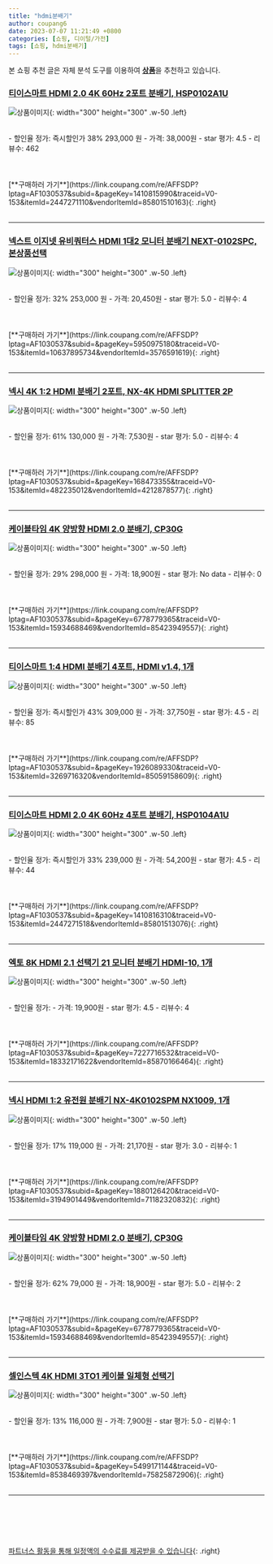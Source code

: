 ```yaml
---
title: "hdmi분배기"
author: coupang6
date: 2023-07-07 11:21:49 +0800
categories: [쇼핑, 디이털/가전]
tags: [쇼핑, hdmi분배기]
---
```


본 쇼핑 추천 글은 자체 분석 도구를 이용하여 [**상품**](https://link.coupang.com/a/bao1ui)을 추천하고 있습니다.

### [티이스마트 HDMI 2.0 4K 60Hz 2포트 분배기, HSP0102A1U](https://link.coupang.com/re/AFFSDP?lptag=AF1030537&subid=&pageKey=1410815990&traceid=V0-153&itemId=2447271110&vendorItemId=85801510163)

![상품이미지](https://thumbnail9.coupangcdn.com/thumbnails/remote/230x230ex/image/vendor_inventory/ee4a/f5b39ed5cdcefd02e42cd8ac80ca55c671fa6180a3ac2a9023ba1041f5d5.jpg){: width="300" height="300" .w-50 .left}


<br>
- 할인율 정가: 즉시할인가 38%  293,000   원
- 가격: 38,000원
- star 평가: 4.5
- 리뷰수: 462
<br>
<br>
<br>
<br>
[**구매하러 가기**](https://link.coupang.com/re/AFFSDP?lptag=AF1030537&subid=&pageKey=1410815990&traceid=V0-153&itemId=2447271110&vendorItemId=85801510163){: .right}
<br>
<br>

---

### [넥스트 이지넷 유비쿼터스 HDMI 1대2 모니터 분배기 NEXT-0102SPC, 본상품선택](https://link.coupang.com/re/AFFSDP?lptag=AF1030537&subid=&pageKey=5950975180&traceid=V0-153&itemId=10637895734&vendorItemId=3576591619)

![상품이미지](https://thumbnail9.coupangcdn.com/thumbnails/remote/230x230ex/image/retail/images/1211809537207357-542b7f9c-3191-4efd-a529-43b381121368.jpg){: width="300" height="300" .w-50 .left}


<br>
- 할인율 정가: 32%  253,000   원
- 가격: 20,450원
- star 평가: 5.0
- 리뷰수: 4
<br>
<br>
<br>
<br>
[**구매하러 가기**](https://link.coupang.com/re/AFFSDP?lptag=AF1030537&subid=&pageKey=5950975180&traceid=V0-153&itemId=10637895734&vendorItemId=3576591619){: .right}
<br>
<br>

---

### [넥시 4K 1:2 HDMI 분배기 2포트, NX-4K HDMI SPLITTER 2P](https://link.coupang.com/re/AFFSDP?lptag=AF1030537&subid=&pageKey=168473355&traceid=V0-153&itemId=482235012&vendorItemId=4212878577)

![상품이미지](https://thumbnail10.coupangcdn.com/thumbnails/remote/230x230ex/image/product/image/vendoritem/2019/07/10/4212878577/8c14722b-6b36-4670-a3d2-76affee55d2d.jpg){: width="300" height="300" .w-50 .left}


<br>
- 할인율 정가: 61%  130,000   원
- 가격: 7,530원
- star 평가: 5.0
- 리뷰수: 4
<br>
<br>
<br>
<br>
[**구매하러 가기**](https://link.coupang.com/re/AFFSDP?lptag=AF1030537&subid=&pageKey=168473355&traceid=V0-153&itemId=482235012&vendorItemId=4212878577){: .right}
<br>
<br>

---

### [케이블타임 4K 양방향 HDMI 2.0 분배기, CP30G](https://link.coupang.com/re/AFFSDP?lptag=AF1030537&subid=&pageKey=6778779365&traceid=V0-153&itemId=15934688469&vendorItemId=85423949557)

![상품이미지](https://thumbnail8.coupangcdn.com/thumbnails/remote/230x230ex/image/vendor_inventory/b338/5b056ed7d28cb4c70e7326e91ed440fb7ba2da01dd94b73df002bec5ebeb.jpg){: width="300" height="300" .w-50 .left}


<br>
- 할인율 정가: 29%  298,000   원
- 가격: 18,900원
- star 평가: No data
- 리뷰수: 0
<br>
<br>
<br>
<br>
[**구매하러 가기**](https://link.coupang.com/re/AFFSDP?lptag=AF1030537&subid=&pageKey=6778779365&traceid=V0-153&itemId=15934688469&vendorItemId=85423949557){: .right}
<br>
<br>

---

### [티이스마트 1:4 HDMI 분배기 4포트, HDMI v1.4, 1개](https://link.coupang.com/re/AFFSDP?lptag=AF1030537&subid=&pageKey=1926089330&traceid=V0-153&itemId=3269716320&vendorItemId=85059158609)

![상품이미지](https://thumbnail7.coupangcdn.com/thumbnails/remote/230x230ex/image/vendor_inventory/ec33/4b8618076a1f5350eacee99ff90458b2b84b412d9906302e1c256f0a964c.jpg){: width="300" height="300" .w-50 .left}


<br>
- 할인율 정가: 즉시할인가 43%  309,000   원
- 가격: 37,750원
- star 평가: 4.5
- 리뷰수: 85
<br>
<br>
<br>
<br>
[**구매하러 가기**](https://link.coupang.com/re/AFFSDP?lptag=AF1030537&subid=&pageKey=1926089330&traceid=V0-153&itemId=3269716320&vendorItemId=85059158609){: .right}
<br>
<br>

---

### [티이스마트 HDMI 2.0 4K 60Hz 4포트 분배기, HSP0104A1U](https://link.coupang.com/re/AFFSDP?lptag=AF1030537&subid=&pageKey=1410816310&traceid=V0-153&itemId=2447271518&vendorItemId=85801513076)

![상품이미지](https://thumbnail10.coupangcdn.com/thumbnails/remote/230x230ex/image/vendor_inventory/f863/74125088a3e1899a43f891f5b6d03245b1a0c235ae634f5cc17aa14541a8.jpg){: width="300" height="300" .w-50 .left}


<br>
- 할인율 정가: 즉시할인가 33%  239,000   원
- 가격: 54,200원
- star 평가: 4.5
- 리뷰수: 44
<br>
<br>
<br>
<br>
[**구매하러 가기**](https://link.coupang.com/re/AFFSDP?lptag=AF1030537&subid=&pageKey=1410816310&traceid=V0-153&itemId=2447271518&vendorItemId=85801513076){: .right}
<br>
<br>

---

### [엑토 8K HDMI 2.1 선택기 21 모니터 분배기 HDMI-10, 1개](https://link.coupang.com/re/AFFSDP?lptag=AF1030537&subid=&pageKey=7227716532&traceid=V0-153&itemId=18332171622&vendorItemId=85870166464)

![상품이미지](https://thumbnail6.coupangcdn.com/thumbnails/remote/230x230ex/image/retail/images/2023/05/04/11/7/2913b132-2765-47fd-b2bd-3387a10a6207.jpg){: width="300" height="300" .w-50 .left}


<br>
- 할인율 정가: 
- 가격: 19,900원
- star 평가: 4.5
- 리뷰수: 4
<br>
<br>
<br>
<br>
[**구매하러 가기**](https://link.coupang.com/re/AFFSDP?lptag=AF1030537&subid=&pageKey=7227716532&traceid=V0-153&itemId=18332171622&vendorItemId=85870166464){: .right}
<br>
<br>

---

### [넥시 HDMI 1:2 유전원 분배기 NX-4K0102SPM NX1009, 1개](https://link.coupang.com/re/AFFSDP?lptag=AF1030537&subid=&pageKey=1880126420&traceid=V0-153&itemId=3194901449&vendorItemId=71182320832)

![상품이미지](https://thumbnail7.coupangcdn.com/thumbnails/remote/230x230ex/image/retail/images/2020/07/27/13/5/b96c4891-aaa1-41a9-b137-ae98d03f38b6.jpg){: width="300" height="300" .w-50 .left}


<br>
- 할인율 정가: 17%  119,000   원
- 가격: 21,170원
- star 평가: 3.0
- 리뷰수: 1
<br>
<br>
<br>
<br>
[**구매하러 가기**](https://link.coupang.com/re/AFFSDP?lptag=AF1030537&subid=&pageKey=1880126420&traceid=V0-153&itemId=3194901449&vendorItemId=71182320832){: .right}
<br>
<br>

---

### [케이블타임 4K 양방향 HDMI 2.0 분배기, CP30G](https://link.coupang.com/re/AFFSDP?lptag=AF1030537&subid=&pageKey=6778779365&traceid=V0-153&itemId=15934688469&vendorItemId=85423949557)

![상품이미지](https://thumbnail8.coupangcdn.com/thumbnails/remote/230x230ex/image/vendor_inventory/b338/5b056ed7d28cb4c70e7326e91ed440fb7ba2da01dd94b73df002bec5ebeb.jpg){: width="300" height="300" .w-50 .left}


<br>
- 할인율 정가: 62%  79,000   원
- 가격: 18,900원
- star 평가: 5.0
- 리뷰수: 2
<br>
<br>
<br>
<br>
[**구매하러 가기**](https://link.coupang.com/re/AFFSDP?lptag=AF1030537&subid=&pageKey=6778779365&traceid=V0-153&itemId=15934688469&vendorItemId=85423949557){: .right}
<br>
<br>

---

### [셀인스텍 4K HDMI 3TO1 케이블 일체형 선택기](https://link.coupang.com/re/AFFSDP?lptag=AF1030537&subid=&pageKey=5499171144&traceid=V0-153&itemId=8538469397&vendorItemId=75825872906)

![상품이미지](https://thumbnail9.coupangcdn.com/thumbnails/remote/230x230ex/image/rs_quotation_api/xaqbkuex/611164bbfb964acd9040e96bab1fbbbf.jpg){: width="300" height="300" .w-50 .left}


<br>
- 할인율 정가: 13%  116,000   원
- 가격: 7,900원
- star 평가: 5.0
- 리뷰수: 1
<br>
<br>
<br>
<br>
[**구매하러 가기**](https://link.coupang.com/re/AFFSDP?lptag=AF1030537&subid=&pageKey=5499171144&traceid=V0-153&itemId=8538469397&vendorItemId=75825872906){: .right}
<br>
<br>

---
<br><br><br><br><br> [파트너스 활동을 통해 일정액의 수수료를 제공받을 수 있습니다](https://link.coupang.com/a/bao1ui){: .right}